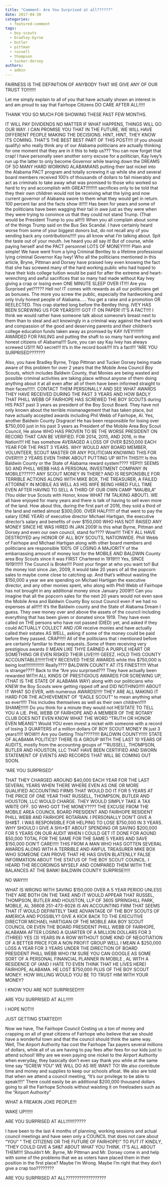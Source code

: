 ```yaml
---
title: "Comment: Are You Surprised at all??????"
date: 2017-04-30
categories: 
  - featured-comment
tags: 
  - boy-scouts
  - bradley-byrne
  - butler
  - pittman
  - russell
  - thompson
  - tucker-dorsey
authors: 
  - admin
---
```


FAIRNESS IS THE DEFINITION OF ANYBODY THAT WE GIVE ANY OF OUR TRUST TO!!!!!!!

Let me simply explain to all of you that have actually shown an interest in and am proud to say that Fairhope Citizens DO CARE AFTER ALL!!!!!

THANK YOU SO MUCH FOR SHOWING THESE PAST FEW MONTHS.

IT WILL PAY DIVIDENDS NO MATTER IF WHAT HAPPENS, THINGS WILL GO OUR WAY. I CAN PROMISE YOU THAT IN THE FUTURE, WE WILL HAVE DIFFERENT PEOPLE MAKING THE DECISIONS. HINT, HINT, THEY KNOW ITS COMING. THAT’S THE BEST BEST PART OF THIS POST!!!! (if you should qualify) who really think any of our Alabama politicians are actually thinking for one moment that they are in it this to help us??? You can now forget that crap! I have personally seen another sorry excuse for a politician, Kay Ivey’s run up the latter to only become Governor while tearing down the DREAMS OF SO MANY HARD WORKING ALABAMIANS putting their last nickel into the Alabama PACT program and totally screwing it up while she and several board members received 100’s of thousands of dollars to fail miserably and act as criminals to take away what was promised to those who worked so hard to try and accomplish with GREAT!!!!!!!!! sacrifices only to be told that they their own children would not be receiving what the lying and now current governor of Alabama swore to them what they would get in return. 100 percent liar and the facts show it!!!!! Has been for years and some of the politicians have been wagging their tail in awe just as they were when they were trying to convince us that they could not stand Trump. (That would be President Trump to you all!!!) When you all complain about some of the things Trump said on the Bus Sex Scandal. I have certainly heard worse from some of your biggest donors but, do not recall any of you sending back any contributions!!!!! you all know what I’m talking about. Spit the taste out of your mouth. Ive heard you all say it! But of course, while paying herself and the PACT personnel LOTS OF MONEY!!!!!! Plain and simple! We have went from a lying Criminal Bentley to a lifetime professional lying criminal Governor Kay Ivey! Who all the politicians mentioned in this article, Bryne, Pittman and Dorsey have praised Ivey even knowing the fact that she has screwed many of the hard working public who had hoped to have their kids college tuition would be paid for after the extreme and heart-wrenching and awful sacrifices that so many had made without Kay Ivey giving a crap or losing even ONE MINUTE SLEEP OVER IT!!!! Are you Surprised yet????? Hell no! IT comes with rewards as all our politicians get as bonuses. The more you screw the public, especially the hardworking and only truly honest people of Alabama….. You get a raise and a promotion OR REELECTED. This crap started long before the Bentley thing. IVEY HAS BEEN SCREWING US FOR YEARS!!!!! GOT IT ON PAPER! IT’S A FACT!!!! I think we would rather have someone talk about someone’s breast next to them than to steal and act knowingly in a criminal way against the hard work and compassion of the good and deserving parents and their children’s college education funds taken away as promised by KAY IVEY!!!!!!!! AWARDED FOR FAILING and putting the shaft to so many hard working and honest citizens of Alabama!!!! Sure, you can say Kay Ivey has always screwed US!!!! NO secret!!! It’s in the record book!!!! It’s a fact!!! “ARE YOU SURPRISED???????

Also, you have Bradley Byrne, Tripp Pittman and Tucker Dorsey being made aware of this problem for over 2 years that the Mobile Area Council Boy Scouts, which includes Baldwin County, that Monies are being wasted and possible criminal activities are taking place without anyone of them doing anything about it at all even after all of them have been informed straight to their faces!!!!!!. CONTACT THEM PERSONALLY AND SEE WHAT AWARDS THEY HAVE RECEIVED DURING THE PAST 3 YEARS AND HOW BADLY THAT PHILL WEBB OF FAIRHOPE HAS SCREWED THE BOY SCOUTS during HIS PAST past 3 years as president of the Boy Scout Board. They have not only known about the terrible mismanagement that has taken place, but have actually accepted awards including Phil Webb of Fairhope, Al. Yes, another Baldwin County Disgrace! He has been responsible for losing over $750,000 just in his past 3 years as President of the Mobile Area Boy Scout Council, He alone WHO HAS PROVEN TO BE THE WORSE PRESIDENT ON RECORD THAT CAN BE VERIFIED. FOR 2014, 2015, AND 2016, in the Nation!!!! HE has somehow AVERAGED A LOSS OF OVER $250,000 EACH YEAR FOR THE PAST 3 YEARS. WHY WOULD ANY BOARD MEMBER, VOLUNTEER, SCOUT MASTER OR ANY POLITICIAN KNOWING THIS FOR OVER!!!!! 2 YEARS EVEN THINK ABOUT PUTTING UP WITH THIS!!!! Is this Baldwin County or the State of Alabama reward system???? YEP!!!! SEEMS SO AND PHILL WEBB HAS A PERSONAL INVESTMENT COMPANY IN MOBILE?????? ANY SCOUT MONEY IN THERE? AND IS RESPONSIBLE FOR TERRIBLE ACTIONS ALONG WITH MIKE BOX, THE TREASURER, A FAILED ATTORNEY IN MOBILE AS WELL AS HIS WIFE BEING HIRED FULL TIME EVEN AFTER HAVING TO SELL A THIRD OF OUR OWN CAMP “MAUBILA” (You older true Scouts with Honor, know WHAT I’M TALKING ABOUT). WE all have enjoyed for many years and there is talk of having to sell even more of the land. How about this, during the first part of 2016, they sold a third of the land and netted almost $300,000. OVER HALF!!!!! of that went to pay the salary (ONE YEAR) of executive director Michael Hartigan, the executive director’s salary and benefits of over $150,000 WHO HAS NOT RAISED ANY MONEY SINCE HE WAS HIRED IN JAN 2009! Is this what Byrne, Pittman and Dorsey and even our own council, stand for???? Wow!!!! THEY ALL HAVE DESTROYED any HONOR OF ALL BOY SCOUTS, NATIONWIDE. Phill Webb of Fairhope and Michael Hartigan along with other board members and politicians are responsible 100% OF LOSING A MAJORITY of the embarrassing amount of money lost for the MOBILE AND BALDWIN County area Boy Scouts since it was FIRST Chartered in 1919!!!! Yes, SINCE 1919!!!!!!! The Council is Broke!!!! Point your finger at who you want to!! But the money lost since Jan, 2009, it would take 20 years of all the popcorn sales to maybe come close to catching up. And that’s without wasting the $150,000 a year we are spending on Michael Hartigan the executive director, and any other monies spent, who along with Phill Webb of Fairhope has not brought in any additional money since January 2009!!! Can you imagine that all the popcorn sales for the next 20 years would not even save the Mobile Area and Baldwin County Boy scout Council even if we had no expenses at all!!!!! It’s the Baldwin county and the State of Alabama Dream I guess. They owe money over and above the assets of the council including everything that has been given or donated since 1919. They have even called on THE persons who have not passed (DIED) yet, and asked if they could ACTUALLY COLLECT AND /OR receive monies and have actually called their estates AS WELL, asking if some of the money could be paid before they passed. CRAP!!!!! All of the politicians that i mentioned before are certainly familiar to these requests..Some of them receiving very prestigious awards (I MEAN LIKE THYE EARNED A PURPLE HEART OR SOMETHING OR EVEN RISKED THEIR LIVE!!!!! GEEEZ. HOLD THIS COUNTY ACCOUNTABLE!!!!!!THEY RECEIVED THESE AWARDS while this $750,000 is being lost!!!!!!!!!!!!!!! Really???? BALDWIN COUNTY AT ITS FINEST!!!!! What is strange???? Back to the “Are you surprised??? They have actually been rewarded WITH ALL KINDS OF PRESTIGIOUS AWARDS FOR SCREWING UP, (THAT IS THE STATE OF ALABAMA WAY) along with our politicians who KNEW the Boy Scouts were getting ripped off and DID NOTHING!!!!! ABOUT IT WHAT SO EVER, with numerous AWARDS!!!!! THEY ARE ALL MAKING IT HARD FOR THE ACHIEVEMENT OF “EAGLE SCOUT” to mean anything what so ever!!!!! This includes themselves as well as their own children!!!!! SHAME!!!!!! Do you think for a minute they would not HESITATE TO TELL YOU A LIE. PHIL WEBB OF FAIRHOPE AND A MEMBER OF THE ROTARY CLUB DOES NOT EVEN KNOW WHAT THE WORD “TRUTH OR HONOR EVEN MEANS”! Would YOU even invest a nickel with someone with a record of losing 3 QUARTERS of a million dollars OF BOY SCOUT MONEY IN just 3 years!!!!! WOW!!! Are you Getting This?????!!!! BALDWIN COUNTY!!!!! STATE OF ALABAMA POLITICS? THERE IS A GROUP WITH THE LAST 10 YEARS OF AUDITS, mostly from the accounting groups of “”RUSSELL, THOMPSON, BUTLER AND HOUSTON, LLC THAT HAVE BEEN CERTIFIED AND SWORN STATEMENT OF EVENTS AND RECORDS THAT WILL BE COMING OUT SOON.

“ARE YOU SURPRISED”

THAT THEY CHARGED AROUND $40,000 EACH YEAR FOR THE LAST SEVERAL YEARS WHEN THERE WHERE EVEN AS ONE OR MORE QUALIFIED ACCOUNTING FIRMS THAT WOULD DO IT FOR 5 YEARS AT THE PRICE OF ONE YEAR THAT RUSSELL, THOMPSON, BUTLER AND HOUSTON, LLC WOULD CHARGE. THEY WOULD SIMPLY TAKE A TAX WRITE OFF. SO WHO GOT THE MONEY???? THE EXCUSE FROM THE MOBILE AREA COUNCIL BOARD PRESIDENT AND FAIRHOPE RESIDENT PHILL WEBB AND FAIRHOPE ROTARIAN. I PERSONALLY DON’T GIVE A SH#$T. I WAS RESPONSIBLE FOR HELPING TO LOSE $750,000 IN 3 YEARS. WHY SHOULD I GIVE A SH\*$T ABOUT SPENDING OR SAVING $200,000 FOR 5 YEARS ON OUR AUDIT WHEN I COULD GET IT DONE FOR AOUND $50,000 TOTAL FOR THE SAME FOR THE SAME 5 YEARS AND SAVE $150,000 DON’T CARE!!!!! THIS FROM A MAN WHO HAS GOTTEN SEVERAL AWARDS ALONG WITH A TERRIBLE AND AWFUL TREASURER MIKE BOX WHO SOMEONE CAN PROVE THAT HE HAS GIVEN BLATENLLY FALSE INFORMATION ABOUT THE STATUS OF THE BOY SCOUT COUNCIL. I HEARD THE RECORDINGS MYSELF AND COMPARED THEM WITH THE BALANCES AT THE BANK! BALDWIN COUNTY SURPRISE!!!!!

NO WAY!!!!

WHAT IS WRONG WITH SAVING $150,000 OVER A 5 YEAR PERIOD UNLESS THEY ARE BOTH ON THE TAKE AND IT WOULD APPEAR THAT RUSSEL, THOMPSON, BUTLER AND HOUSTON, LLP OF 3605 SPRINGHILL PARK, MOBILE, AL 36608 251-473-8026 IS AN ACCOUNTING FIRM THAT SEEMS THAT IT WOULD DEFINITELY TAKE ADVANTAGE OF THE BOY SCOUTS OF AMERICA AND POSSIBLY? GIVE A KICK BACK TO THE EXECUTIVE DIRECTOR MICHAEL HARTIGAN OF THE MOBILE ARA BOY SCOUT COUNCIL OR EVEN THE BOARD PRESIDENT PHILL WEBB OF FAIRHOPE, ALABAMA AFTER LOSING A QUARTER OF A MILLION DOLLARS FOR 3 (THREE) YES (3) YEARS IN A ROW WITHOUT SOME KIND OF NEGOTIATION OF A BETTER PRICE FOR A NON PROFIT GROUP WELL I MEAN A $250,000 LOSS A YEAR FOR 3 YEARS UNDER THE DIRECTION OF BOARD PRESIDENT PHILL WEBB WHO I’M SURE YOU CAN GOOGLE AS SOME SORT OF A PERSONAL FINANCIAL PLANNER IN MOBILE , AL WITH A RESIDENCE OF (AND I HATE TO EVEN THINK THAT HE LIVES HERE) FAIRHOPE, ALABAMA. HE LOST $750,000 PLUS OF THE BOY SCOUT MONEY. HOW WILLING WOULD YOU BE TO TRUST HIM WITH YOUR MONEY?

I KNOW YOU ARE NOT SURPRISED!!!!!

ARE YOU SURPRISED AT ALL!!!!!!

I HOPE NOT!!!

JUST GETTING STARTED!!!

Now we have, The Fairhope Council Costing us a ton of money and crapping on all of great citizens of Fairhope who believe that we should have a wonderful town and that the council should think the same way. Well, The Airport Authority has cost the Fairhope Tax payers several millions of dollars, while all of us are having to pay fees after fees for our kids just to attend school! Why are we even paying one nickel to the Airport Authority when everyday, they basically don’t even say thank you while at the same time say “SCREW YOU” WE WILL DO AS WE WANT TO! We also contribute time and money and supplies to keep our schools afloat. We also are told that when we attend a council meeting, “It’s our privilege to be able to speak!!!!” There could easily be an additional $200,000 thousand dollars going to all the Fairhope Schools without waisting it on freeloaders such as the “Airport Authority”

WHAT A FREAKIN JOKE PEOPLE!!!

WAKE UP!!!!!!

ARE YOU SURPRISED AT ALL!!!!!!!?????

I have been to the last 4 months of planning, working sessions and actual council meetings and have seen only a COUNCIL that does not care about “YOU” ” THE CITIZENS OR THE FUTURE OF FAIRHOPE!” TO PUT IT KINDLY, “THEY COULD GIVE A S#&T ABOUT WHAT YOU THINK. IT’S ALL ABOUT THEM!!!! Shouldn’t Mr. Byrne, Mr Pittman and Mr. Dorsey come in and help with some of the problems that we as voters have placed them in their position in the first place? Maybe I’m Wrong. Maybe I’m right that they don’t give a crap too????????

ARE YOU SURPRISED AT ALL??????????????????
